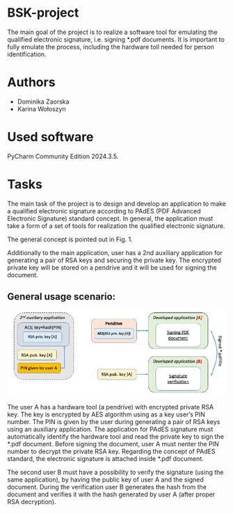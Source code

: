 # BSK-project
The main goal of the project is to realize a software tool for emulating the qualified electronic signature, i.e. signing *.pdf documents. It is important to fully emulate the process, including the hardware toll needed for person identification.

# Authors
- Dominika Zaorska
- Karina Wołoszyn

# Used software
PyCharm Community Edition 2024.3.5.

# Tasks
The main task of the project is to design and develop an application to make a qualified electronic signature according to PAdES (PDF Advanced Electronic Signature) standard concept. In general, the application must take a form of a set of tools for realization the qualified electronic signature.

The general concept is pointed out in Fig. 1. 

Additionally to the main application, user has a 2nd auxiliary application for generating a pair of RSA keys and securing the private key. The encrypted private key will be stored on a pendrive and it will be used for signing the document.

## General usage scenario:
![Fig. 1 – Block diagram of the project concept](fig1-block-diagram.png)

The user A has a hardware tool (a pendrive) with encrypted private RSA key. The key is encrypted by AES algorithm using as a key user’s PIN number. 
The PIN is given by the user during generating a pair of RSA keys using an auxiliary application. 
The application for PAdES signature must automatically identify the hardware tool and read the private key to sign the *.pdf document.
Before signing the document, user A must nenter the PIN number to decrypt the private RSA key.
Regarding the concept of PAdES standard, the electronic signature is attached inside *.pdf document. 

The second user B must have a possibility to verify the signature (using the same application), by having the public key of user A and the signed document. 
During the verification user B generates the hash from the document and verifies it with the hash generated by user A (after proper RSA decryption).


